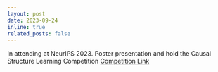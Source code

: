```yaml
---
layout: post
date: 2023-09-24
inline: true
related_posts: false
---
```


In attending at NeurIPS 2023. Poster presentation and hold the Causal Structure Learning Competition [Competition Link](https://gcastle-hub.github.io/csl-competition/)
